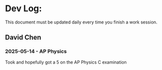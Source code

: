 # Dev Log:

This document must be updated daily every time you finish a work session.

## David Chen

### 2025-05-14 - AP Physics

Took and hopefully got a 5 on the AP Physics C examination
